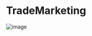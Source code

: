 # TradeMarketing
![image](https://github.com/user-attachments/assets/b7f6ad78-0e36-4ba2-bca6-78042b9a416f)
